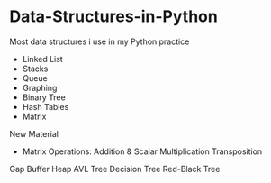 # Data-Structures-in-Python
Most data structures i use in my Python practice

 - Linked List
 - Stacks
 - Queue
 - Graphing
 - Binary Tree
 - Hash Tables
 - Matrix
 
 New Material
 - Matrix Operations:
 Addition & Scalar
 Multiplication
 Transposition
 
 Gap Buffer
 Heap
 AVL Tree
 Decision Tree
 Red-Black Tree
